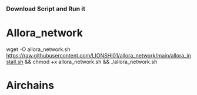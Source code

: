 ### Download Script and Run it

# Allora_network

wget -O allora_network.sh https://raw.githubusercontent.com/LIONSHI01/allora_network/main/allora_install.sh && chmod +x allora_network.sh && ./allora_network.sh

# Airchains
